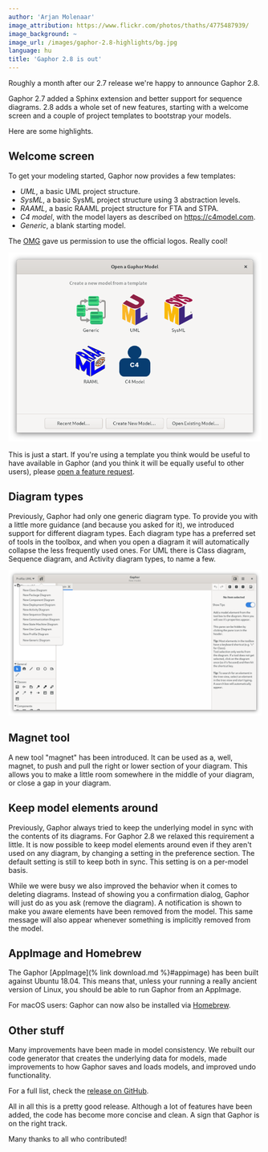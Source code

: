 ```yaml
---
author: 'Arjan Molenaar'
image_attribution: https://www.flickr.com/photos/thaths/4775487939/
image_background: ~
image_url: /images/gaphor-2.8-highlights/bg.jpg
language: hu
title: 'Gaphor 2.8 is out'
---
```


Roughly a month after our 2.7 release we're happy to announce Gaphor 2.8.

Gaphor 2.7 added a Sphinx extension and better support for sequence
diagrams.  2.8 adds a whole set of new features, starting with a welcome
screen and a couple of project templates to bootstrap your models.

Here are some highlights.

<!--break-->

## Welcome screen

To get your modeling started, Gaphor now provides a few templates:

* _UML_, a basic UML project structure.
* _SysML_, a basic SysML project structure using 3 abstraction levels.
* _RAAML_, a basic RAAML project structure for FTA and STPA.
* _C4 model_, with the model layers as described on https://c4model.com.
* _Generic_, a blank starting model.

The [OMG](https://omg.org) gave us permission to use the official
logos. Really cool!

![Welcome screen](/images/gaphor-2.8-highlights/welcome-screen.png)

This is just a start. If you're using a template you think would be useful
to have available in Gaphor (and you think it will be equally useful to
other users), please [open a feature
request](https://github.com/gaphor/gaphor/issues).

## Diagram types

Previously, Gaphor had only one generic diagram type. To provide you with a
little more guidance (and because you asked for it), we introduced support
for different diagram types. Each diagram type has a preferred set of tools
in the toolbox, and when you open a diagram it will automatically collapse
the less frequently used ones. For UML there is Class diagram, Sequence
diagram, and Activity diagram types, to name a few.

![Welcome screen](/images/gaphor-2.8-highlights/diagram-types.png)

## Magnet tool

A new tool "magnet" has been introduced. It can be used as a, well, magnet,
to push and pull the right or lower section of your diagram. This allows you
to make a little room somewhere in the middle of your diagram, or close a
gap in your diagram.

## Keep model elements around

Previously, Gaphor always tried to keep the underlying model in sync with
the contents of its diagrams. For Gaphor 2.8 we relaxed this requirement a
little.  It is now possible to keep model elements around even if they
aren't used on any diagram, by changing a setting in the preference
section. The default setting is still to keep both in sync. This setting is
on a per-model basis.

While we were busy we also improved the behavior when it comes to deleting
diagrams. Instead of showing you a confirmation dialog, Gaphor will just do
as you ask (remove the diagram). A notification is shown to make you aware
elements have been removed from the model. This same message will also
appear whenever something is implicitly removed from the model.

## AppImage and Homebrew

The Gaphor [AppImage](% link download.md %}#appimage) has been built against
Ubuntu 18.04. This means that, unless your running a really ancient version
of Linux, you should be able to run Gaphor from an AppImage.

For macOS users: Gaphor can now also be installed via
[Homebrew](https://formulae.brew.sh/cask/gaphor).

## Other stuff

Many improvements have been made in model consistency. We rebuilt our code
generator that creates the underlying data for models, made improvements to
how Gaphor saves and loads models, and improved undo functionality.

For a full list, check the [release on
GitHub](https://github.com/gaphor/gaphor/releases).

All in all this is a pretty good release. Although a lot of features have
been added, the code has become more concise and clean. A sign that Gaphor
is on the right track.

Many thanks to all who contributed!
